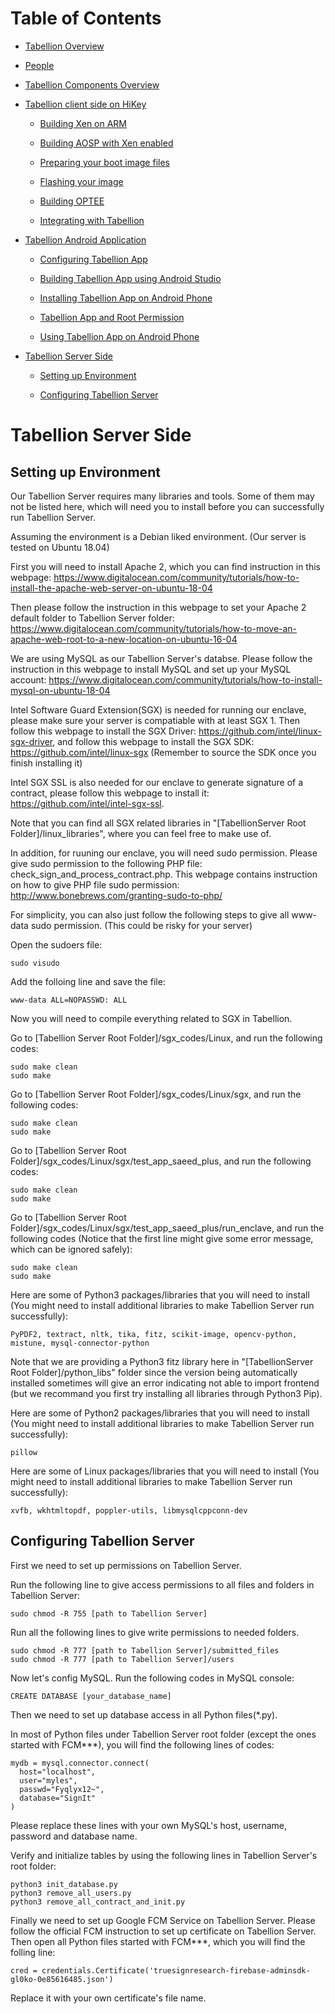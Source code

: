 # Table of Contents

- [Tabellion Overview](../README.md#tabellion-overview)

- [People](../README.md#people)

- [Tabellion Components Overview](tabellion_components_overview.md#tabellion-components-overview)

- [Tabellion client side on HiKey](tabellion_client_side_on_hikey.md#tabellion-client-side-on-hikey)

    - [Building Xen on ARM](tabellion_client_side_on_hikey.md#building-xen-on-arm)

    - [Building AOSP with Xen enabled](tabellion_client_side_on_hikey.md#building-aosp-with-xen-enabled)

    - [Preparing your boot image files](tabellion_client_side_on_hikey.md#preparing-your-boot-image-files)

    - [Flashing your image](tabellion_client_side_on_hikey.md#flashing-your-image)

    - [Building OPTEE](tabellion_client_side_on_hikey.md#building-optee)

    - [Integrating with Tabellion](tabellion_client_side_on_hikey.md#integrating-with-tabellion)
    
- [Tabellion Android Application](tabellion_android_application.md#tabellion-android-application)

    - [Configuring Tabellion App](tabellion_android_application.md#configuring-tabellion-app)

    - [Building Tabellion App using Android Studio](tabellion_android_application.md#building-tabellion-app-using-android-studio)

    - [Installing Tabellion App on Android Phone](tabellion_android_application.md#installing-tabellion-app-on-android-phone)

    - [Tabellion App and Root Permission](tabellion_android_application.md#tabellion-app-and-root-permission)

    - [Using Tabellion App on Android Phone](tabellion_android_application.md#using-tabellion-app-on-android-phone)

- [Tabellion Server Side](tabellion_server_side.md#tabellion-server-side)

    - [Setting up Environment](tabellion_server_side.md#setting-up-environment)

    - [Configuring Tabellion Server](tabellion_server_side.md#configuring-tabellion-server)

# Tabellion Server Side

## Setting up Environment

Our Tabellion Server requires many libraries and tools. Some of them may not be listed here, which will need you to install before you can successfully run Tabellion Server.

Assuming the environment is a Debian liked environment. (Our server is tested on Ubuntu 18.04)

First you will need to install Apache 2, which you can find instruction in this webpage: https://www.digitalocean.com/community/tutorials/how-to-install-the-apache-web-server-on-ubuntu-18-04

Then please follow the instruction in this webpage to set your Apache 2 default folder to Tabellion Server folder: https://www.digitalocean.com/community/tutorials/how-to-move-an-apache-web-root-to-a-new-location-on-ubuntu-16-04

We are using MySQL as our Tabellion Server's databse. Please follow the instruction in this webpage to install MySQL and set up your MySQL account: https://www.digitalocean.com/community/tutorials/how-to-install-mysql-on-ubuntu-18-04

Intel Software Guard Extension(SGX) is needed for running our enclave, please make sure your server is compatiable with at least SGX 1. Then follow this webpage to install the SGX Driver: https://github.com/intel/linux-sgx-driver, and follow this webpage to install the SGX SDK: https://github.com/intel/linux-sgx (Remember to source the SDK once you finish installing it)

Intel SGX SSL is also needed for our enclave to generate signature of a contract, please follow this webpage to install it: https://github.com/intel/intel-sgx-ssl.

Note that you can find all SGX related libraries in "[TabellionServer Root Folder]/linux_libraries", where you can feel free to make use of.

In addition, for ruuning our enclave, you will need sudo permission. Please give sudo permission to the following PHP file: check_sign_and_process_contract.php. This webpage contains instruction on how to give PHP file sudo permission: http://www.bonebrews.com/granting-sudo-to-php/

For simplicity, you can also just follow the following steps to give all www-data sudo permission. (This could be risky for your server)

Open the sudoers file:

```
sudo visudo
```

Add the folloing line and save the file:

```
www-data ALL=NOPASSWD: ALL
```

Now you will need to compile everything related to SGX in Tabellion.

Go to [Tabellion Server Root Folder]/sgx_codes/Linux, and run the following codes:

```
sudo make clean
sudo make
```

Go to [Tabellion Server Root Folder]/sgx_codes/Linux/sgx, and run the following codes:

```
sudo make clean
sudo make
```

Go to [Tabellion Server Root Folder]/sgx_codes/Linux/sgx/test_app_saeed_plus, and run the following codes:

```
sudo make clean
sudo make
```

Go to [Tabellion Server Root Folder]/sgx_codes/Linux/sgx/test_app_saeed_plus/run_enclave, and run the following codes (Notice that the first line might give some error message, which can be ignored safely):

```
sudo make clean
sudo make
```

Here are some of Python3 packages/libraries that you will need to install (You might need to install additional libraries to make Tabellion Server run successfully):

```
PyPDF2, textract, nltk, tika, fitz, scikit-image, opencv-python, mistune, mysql-connector-python
```

Note that we are providing a Python3 fitz library here in "[TabellionServer Root Folder]/python_libs" folder since the version being automatically installed sometimes will give an error indicating not able to import frontend (but we recommand you first try installing all libraries through Python3 Pip).

Here are some of Python2 packages/libraries that you will need to install (You might need to install additional libraries to make Tabellion Server run successfully):

```
pillow
```

Here are some of Linux packages/libraries that you will need to install (You might need to install additional libraries to make Tabellion Server run successfully):

```
xvfb, wkhtmltopdf, poppler-utils, libmysqlcppconn-dev
```

## Configuring Tabellion Server

First we need to set up permissions on Tabellion Server.

Run the following line to give access permissions to all files and folders in Tabellion Server:

```
sudo chmod -R 755 [path to Tabellion Server]
```

Run all the following lines to give write permissions to needed folders.

```
sudo chmod -R 777 [path to Tabellion Server]/submitted_files
sudo chmod -R 777 [path to Tabellion Server]/users
```

Now let's config MySQL. Run the following codes in MySQL console:

```
CREATE DATABASE [your_database_name]
```

Then we need to set up database access in all Python files(*.py).

In most of Python files under Tabellion Server root folder (except the ones started with FCM***), you will find the following lines of codes:

```
mydb = mysql.connector.connect(
  host="localhost",
  user="myles",
  passwd="Fyqlyx12~",
  database="SignIt"
)
```

Please replace these lines with your own MySQL's host, username, password and database name.

Verify and initialize tables by using the following lines in Tabellion Server's root folder:

```
python3 init_database.py
python3 remove_all_users.py
python3 remove_all_contract_and_init.py
```

Finally we need to set up Google FCM Service on Tabellion Server. Please follow the official FCM instruction to set up certificate on Tabellion Server. Then open all Python files started with FCM***, which you will find the folling line:

```
cred = credentials.Certificate('truesignresearch-firebase-adminsdk-gl0ko-0e85616485.json')
```

Replace it with your own certificate's file name.
